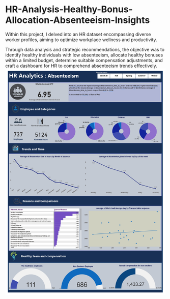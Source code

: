 # HR-Analysis-Healthy-Bonus-Allocation-Absenteeism-Insights
Within this project, I delved into an HR dataset encompassing diverse worker profiles, aiming to optimize workplace wellness and productivity.

Through data analysis and strategic recommendations, the objective was to identify healthy individuals with low absenteeism, allocate healthy bonuses within a limited budget, determine suitable compensation adjustments, and craft a dashboard for HR to comprehend absenteeism trends effectively.
![HR Absenteeism_page-0001 (1)](https://github.com/RimaJAMLI21/HR-Analysis-Healthy-Bonus-Allocation-Absenteeism-Insights/blob/main/HR%20Absenteeism_page-0001%20(1).jpg)
